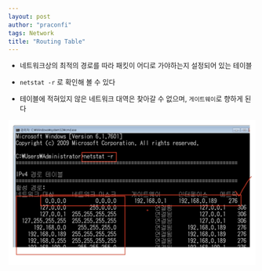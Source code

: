 ```yaml
---
layout: post
author: "praconfi"
tags: Network
title: "Routing Table"
---
```


- 네트워크상의 최적의 경로를 따라 패킷이 어디로 가야하는지 설정되어 있는 테이블

- `netstat -r` 로 확인해 볼 수 있다

- 테이블에 적혀있지 않은 네트워크 대역은 찾아갈 수 없으며, `게이트웨이`로 향하게 된다

![](../assets/imgs/2021-04-21/routingTable.png)

